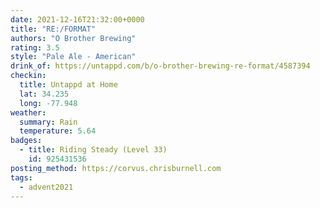```yaml
---
date: 2021-12-16T21:32:00+0000
title: "RE:/FORMAT"
authors: "O Brother Brewing"
rating: 3.5
style: "Pale Ale - American"
drink_of: https://untappd.com/b/o-brother-brewing-re-format/4587394
checkin:
  title: Untappd at Home
  lat: 34.235
  long: -77.948
weather:
  summary: Rain
  temperature: 5.64
badges:
  - title: Riding Steady (Level 33)
    id: 925431536
posting_method: https://corvus.chrisburnell.com
tags:
  - advent2021
---
```

